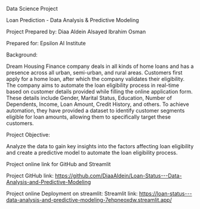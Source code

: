 Data Science Project

Loan Prediction - Data Analysis & Predictive Modeling

Project Prepared by: Diaa Aldein Alsayed Ibrahim Osman

Prepared for: Epsilon AI Institute

Background:

Dream Housing Finance company deals in all kinds of home loans and has a presence across all urban, semi-urban, and rural areas. Customers first apply for a home loan, after which the company validates their eligibility. The company aims to automate the loan eligibility process in real-time based on customer details provided while filling the online application form. These details include Gender, Marital Status, Education, Number of Dependents, Income, Loan Amount, Credit History, and others. To achieve automation, they have provided a dataset to identify customer segments eligible for loan amounts, allowing them to specifically target these customers.

Project Objective:

Analyze the data to gain key insights into the factors affecting loan eligibility and create a predictive model to automate the loan eligibility process.


Project online link for GitHub and Streamlit

Project GitHub link: https://github.com/DiaaAldein/Loan-Status---Data-Analysis-and-Predictive-Modeling

Project online Deployment on streamlit:
Streamlit link: https://loan-status---data-analysis-and-predictive-modeling-7ehpneoxdw.streamlit.app/
